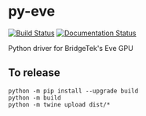 # py-eve

[![Build Status](https://travis-ci.org/jamesbowman/py-bteve.svg?branch=master)](https://travis-ci.org/jamesbowman/py-bteve)
[![Documentation Status](https://readthedocs.org/projects/bteve/badge/?version=latest)](https://bteve.readthedocs.io/en/latest/?badge=latest)

Python driver for BridgeTek's Eve GPU

## To release

    python -m pip install --upgrade build
    python -m build
    python -m twine upload dist/*


